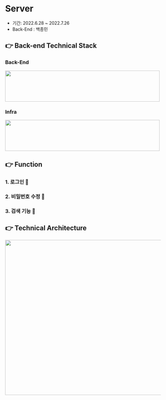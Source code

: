 # Server
- 기간: 2022.6.28 ~ 2022.7.26
- Back-End : 백종민

## 👉 Back-end Technical Stack

### Back-End

<img src=https://user-images.githubusercontent.com/103296979/185276261-17cde721-8df3-4241-9bb1-cd6211aea394.png width="500" height="100" />

### Infra
<img src=https://user-images.githubusercontent.com/103296979/185278285-e4fa79a6-bb1b-47cc-8d76-c03a38a59eb8.png width="500" height="100" />


## 👉 Function

### 1. 로그인 📌

### 2. 비밀번호 수정 📌

### 3. 검색 기능 📌


## 👉 Technical Architecture
<img src=https://user-images.githubusercontent.com/103296979/185278494-d134cdc4-083c-413e-99ba-5cfae184641c.png width="800" height="500" />
